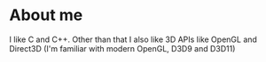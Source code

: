 # About me
I like C and C++. Other than that I also like 3D APIs like OpenGL and Direct3D (I'm familiar with modern OpenGL, D3D9 and D3D11)
